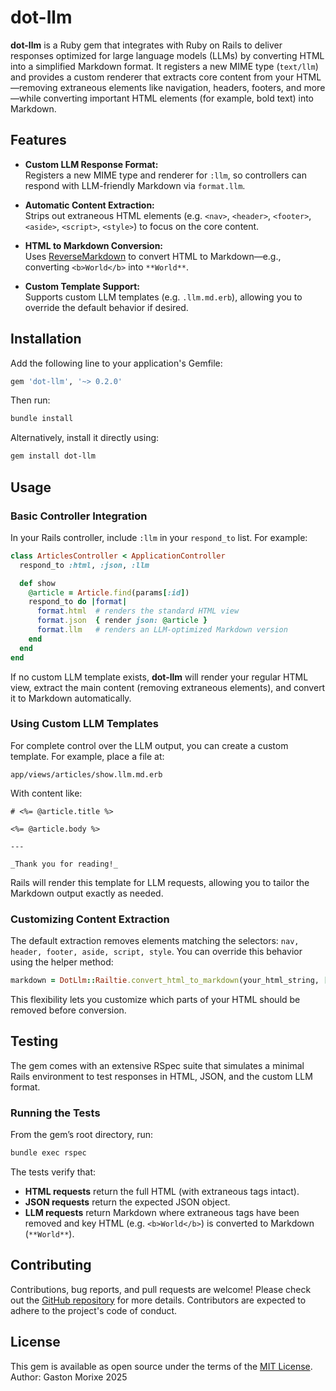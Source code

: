 # dot-llm

**dot-llm** is a Ruby gem that integrates with Ruby on Rails to deliver responses optimized for large language models (LLMs) by converting HTML into a simplified Markdown format. It registers a new MIME type (`text/llm`) and provides a custom renderer that extracts core content from your HTML—removing extraneous elements like navigation, headers, footers, and more—while converting important HTML elements (for example, bold text) into Markdown.

## Features

- **Custom LLM Response Format:**  
  Registers a new MIME type and renderer for `:llm`, so controllers can respond with LLM-friendly Markdown via `format.llm`.

- **Automatic Content Extraction:**  
  Strips out extraneous HTML elements (e.g. `<nav>`, `<header>`, `<footer>`, `<aside>`, `<script>`, `<style>`) to focus on the core content.

- **HTML to Markdown Conversion:**  
  Uses [ReverseMarkdown](https://github.com/xijo/reverse_markdown) to convert HTML to Markdown—e.g., converting `<b>World</b>` into `**World**`.

- **Custom Template Support:**  
  Supports custom LLM templates (e.g. `.llm.md.erb`), allowing you to override the default behavior if desired.

## Installation

Add the following line to your application's Gemfile:

```ruby
gem 'dot-llm', '~> 0.2.0'
```

Then run:

```bash
bundle install
```

Alternatively, install it directly using:

```bash
gem install dot-llm
```

## Usage

### Basic Controller Integration

In your Rails controller, include `:llm` in your `respond_to` list. For example:

```ruby
class ArticlesController < ApplicationController
  respond_to :html, :json, :llm

  def show
    @article = Article.find(params[:id])
    respond_to do |format|
      format.html  # renders the standard HTML view
      format.json  { render json: @article }
      format.llm   # renders an LLM-optimized Markdown version
    end
  end
end
```

If no custom LLM template exists, **dot-llm** will render your regular HTML view, extract the main content (removing extraneous elements), and convert it to Markdown automatically.

### Using Custom LLM Templates

For complete control over the LLM output, you can create a custom template. For example, place a file at:

```
app/views/articles/show.llm.md.erb
```

With content like:

```erb
# <%= @article.title %>

<%= @article.body %>

---

_Thank you for reading!_
```

Rails will render this template for LLM requests, allowing you to tailor the Markdown output exactly as needed.

### Customizing Content Extraction

The default extraction removes elements matching the selectors: `nav, header, footer, aside, script, style`. You can override this behavior using the helper method:

```ruby
markdown = DotLlm::Railtie.convert_html_to_markdown(your_html_string, ["nav", "header", "footer", "custom-selector"])
```

This flexibility lets you customize which parts of your HTML should be removed before conversion.

## Testing

The gem comes with an extensive RSpec suite that simulates a minimal Rails environment to test responses in HTML, JSON, and the custom LLM format.

### Running the Tests

From the gem’s root directory, run:

```bash
bundle exec rspec
```

The tests verify that:

- **HTML requests** return the full HTML (with extraneous tags intact).
- **JSON requests** return the expected JSON object.
- **LLM requests** return Markdown where extraneous tags have been removed and key HTML (e.g. `<b>World</b>`) is converted to Markdown (`**World**`).

## Contributing

Contributions, bug reports, and pull requests are welcome! Please check out the [GitHub repository](https://github.com/gastonmorixe/dot-llm) for more details. Contributors are expected to adhere to the project's code of conduct.

## License

This gem is available as open source under the terms of the [MIT License](LICENSE).
Author: Gaston Morixe 2025
